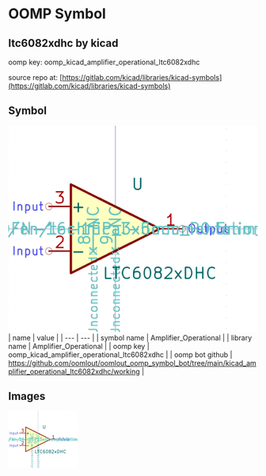 # OOMP Symbol  
## ltc6082xdhc  by kicad  
  
oomp key: oomp_kicad_amplifier_operational_ltc6082xdhc  
  
source repo at: [https://gitlab.com/kicad/libraries/kicad-symbols](https://gitlab.com/kicad/libraries/kicad-symbols)  
## Symbol  
  
[![working.png](working_600.png)](working.png)  
| name | value | 
| --- | --- | 
| symbol name | Amplifier_Operational | 
| library name | Amplifier_Operational | 
| oomp key | oomp_kicad_amplifier_operational_ltc6082xdhc | 
| oomp bot github | https://github.com/oomlout/oomlout_oomp_symbol_bot/tree/main/kicad_amplifier_operational_ltc6082xdhc/working | 
## Images  
  
[![working.png](working_140.png)](working.png)  
